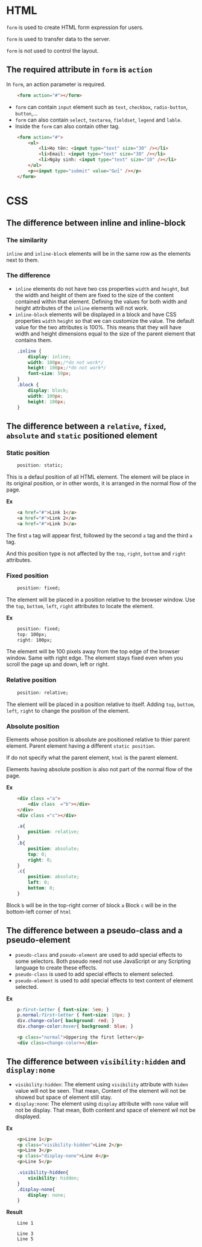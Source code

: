 # HTML
`form` is used to create HTML form expression for users.

`form` is used to transfer data to the server.

`form` is not used to control the layout.

## The required attribute in `form` is `action`

In `form`, an action parameter is required.
```html
	<form action="#"></form>
```
- `form` can contain `input` element such as `text`, `checkbox`, `radio-button`, `button`,...
- `form` can also contain `select`, `textarea`, `fieldset`, `legend` and `lable`.
- Inside the `form` can also contain other tag.
```html
	<form action="#">
		<ul>
			<li>Họ tên: <input type="text" size="30" /></li>
			<li>Email: <input type="text" size="30" /></li>
			<li>Ngày sinh: <input type="text" size="10" /></li>
		</ul>
		<p><input type="submit" value="Gửi" /></p>
	</form>
```

# CSS

## The difference between inline and inline-block
### The similarity
`inline` and `inline-block` elements will be in the same row as the elements next to them.

### The difference
- `inline` elements do not have two css properties `width` and `height`, but the width and height of them are fixed to the size of the content contained within that element. Defining the values for both width and height attributes of the `inline` elements will not work.
- `inline-block` elements will be displayed in a block and have CSS properties `width` `height` so that we can customize the value. The default value for the two attributes is 100%. This means that they will have width and height dimensions equal to the size of the parent element that contains them.
```css
	.inline {
	    display: inline;
	    width: 100px;/*do not work*/
	    height: 100px;/*do not work*/
	    font-size: 50px;
	}
	.block {
	    display: block;
	    width: 100px;
	    height: 100px;
	}
```
## The difference between a `relative`, `fixed`, `absolute` and `static` positioned element

### Static position
```css
	position: static;
```
This is a defaul position of all HTML element. The element will be place in its original position, or in other words, it is arranged in the normal flow of the page.

**Ex**
```html
	<a href="#">Link 1</a>
	<a href="#">Link 2</a>
	<a href="#">Link 3</a>
```
The first `a` tag will appear first, followed by the second `a` tag and the third `a` tag.

And this position type is not affected by the `top`, `right`, `bottom` and `right` attributes.

### Fixed position
```css
	position: fixed;
```
The element will be placed in a position relative to the browser window. Use the `top`, `bottom`, `left`, `right` attributes to locate the element.

**Ex**
```css
	position: fixed;
	top: 100px;
	right: 100px;
```
The element will be 100 pixels away from the top edge of the browser window. Same with right edge. The element stays fixed even when you scroll the page up and down, left or right.

### Relative position
```css
	position: relative;
```
The element will be placed in a position relative to itself. Adding `top`, `bottom`, `left`, `right` to change the position of the element.

### Absolute position
Elements whose position is absolute are positioned relative to thier parent element. Parent element having a different `static position`. 

If do not specify what the parent element, `html` is the parent element. 

Elements having absolute position is also not part of the normal flow of the page.

**Ex**
```html
	<div class ="a">
		<div class  ="b"></div>
	</div>
	<div class ="c"></div>
```
```css
	.a{
		position: relative;
	}
	.b{
		position: absolute;
		top: 0;
		right: 0;
	}
	.c{
		position: absolute;
		left: 0;
		bottom: 0;
	}
```
Block `b` will be in the top-right corner of block `a`
Block `c` will be in the bottom-left corner of `html` 

## The difference between a pseudo-class and a pseudo-element

- `pseudo-class` and `pseudo-element` are used to add special effects to some selectors. Both pseudo need not use JavaScript or any Scripting language to create these effects.
- `pseudo-class` is used to add special effects to element selected.
- `pseudo-element` is used to add special effects to text content of element selected.

**Ex**
```css
	p:first-letter { font-size: 5em; }
    p.normal:first-letter { font-size: 10px; }
    div.change-color{ background: red; }
    div.change-color:hover{ background: blue; }
```
```html
	<p class="normal">Uppering the first letter</p>
	<div class=change-color></div>
```

## The difference between `visibility:hidden` and `display:none`
- `visibility:hidden`: The element using `visibility` attribute with `hiden` value will not be seen. That mean, Content of the element will not be showed but space of element still stay.
- `display:none`: The element using `display` attribute with `none` value will not be display. That mean, Both content and space of element wil not be displayed.

**Ex**
```html
	<p>Line 1</p>
	<p class="visibility-hidden">Line 2</p>
	<p>Line 3</p>
	<p class="display-none">Line 4</p>
	<p>Line 5</p>
```
```css
	.visibility-hidden{
		visibility: hidden;
	}
	.display-none{
		display: none;
	}
```
**Result**
```
	Line 1

	Line 3
	Line 5
```